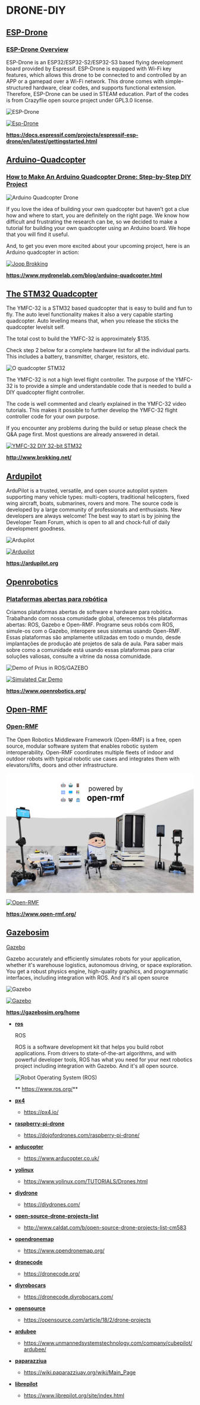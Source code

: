    # DRONE-DIY

   ## [ESP-Drone](https://docs.espressif.com/projects/espressif-esp-drone/en/latest/gettingstarted.html) 

   ### [ESP-Drone Overview](https://github.com/delterio/esp-drone/tree/master)

   ESP-Drone is an ESP32/ESP32-S2/ESP32-S3 based flying development board provided by Espressif. ESP-Drone is equipped with Wi-Fi key features, which allows this drone to be connected to and controlled by an APP or a gamepad over a Wi-Fi     network. This  drone comes with simple-structured hardware, clear codes, and supports functional extension. Therefore, ESP-Drone can be used in STEAM education. Part of the codes is from Crazyflie open source project under  GPL3.0 license.

   ![ESP-Drone](https://github.com/delterio/esp-drone/raw/master/docs/_static/espdrone_s2_v1_2_2.png)

   [![Esp-Drone](https://i.ytimg.com/vi/WSuS1gleYGw/hqdefault.jpg)](https://www.youtube.com/live/WSuS1gleYGw?si=kBh6kfr-Ua6IYsnE)
   
   **https://docs.espressif.com/projects/espressif-esp-drone/en/latest/gettingstarted.html**

   ## [Arduino-Quadcopter](https://www.mydronelab.com/blog/arduino-quadcopter.html)

   ### [How to Make An Arduino Quadcopter Drone: Step-by-Step DIY Project](http://www.brokking.net/)

   ![Arduino Quadcopter Drone](https://www.mydronelab.com/wp-content/uploads/2016/04/Arduino-Quadcopter-DIY-810x608.jpg)

   If you love the idea of building your own quadcopter but haven’t got a clue how and where to start, you are definitely on the right page. We know how difficult and frustrating the research can be, so we decided to make a tutorial for      building your      own quadcopter using an Arduino board. We hope that you will find it useful.

   And, to get you even more excited about your upcoming project, here is an Arduino quadcopter in action:
   
   [![ Joop Brokking ](https://i.ytimg.com/vi/_0TUCWGuIew/hqdefault.jpg)](https://youtu.be/_0TUCWGuIew?si=leBBtcORLviC_kj0)
                        
   **https://www.mydronelab.com/blog/arduino-quadcopter.html**

   ##  [The STM32 Quadcopter](http://www.brokking.net/ymfc-32_main.html)

   The YMFC-32 is a STM32 based quadcopter that is easy to build and fun to fly. The auto level functionality makes it also a very capable starting quadcopter. Auto leveling means that, when you release the sticks the quadcopter levelsit self.

   The total cost to build the YMFC-32 is approximately $135.

   Check step 2 below for a complete hardware list for all the individual parts. This includes a battery, transmitter, charger, resistors, etc. 

   ![O quadcopter STM32](http://www.brokking.net/YMFC-32/YMFC-32_01.jpg)

   The YMFC-32 is not a high level flight controller. The purpose of the YMFC-32 is to provide a simple and understandable code that is needed to build a DIY quadcopter flight controller.

   The code is well commented and clearly explained in the YMFC-32 video tutorials. This makes it possible to further develop the YMFC-32 flight controller code for your own purpose.

   If you encounter any problems during the build or setup please check the Q&A page first. Most questions are already answered in detail. 

   [![YMFC-32 DIY 32-bit STM32](https://i.ytimg.com/vi/WN1fruLsoCE/hqdefault.jpg)](https://youtu.be/WN1fruLsoCE?si=on8DYj3G0O8ux0jH) 
  
   **http://www.brokking.net/**

   ## [Ardupilot](https://ardupilot.org) 

   ArduPilot is a trusted, versatile, and open source autopilot system supporting many vehicle types: multi-copters, traditional helicopters, fixed wing aircraft, boats, submarines, rovers and more. The source code is developed by a large community of professionals and enthusiasts. New developers are always welcome! The best way to start is by joining the Developer Team Forum, which is open to all and chock-full of daily development goodness. 
  
   ![Ardupilot](https://ardupilot.org/ardupilot/_images/home_ardupilot.jpg)

   [![Ardupilot](https://i.ytimg.com/vi/4pkSnBqA_m4/hqdefault.jpg)](https://youtu.be/4pkSnBqA_m4?si=U8pNTQ_6nbp-jo98)

   **https://ardupilot.org**

   ## [Openrobotics](https://www.openrobotics.org/)

   ### [Plataformas abertas para robótica](https://github.com/osrf/)

   Criamos plataformas abertas de software e hardware para robótica. Trabalhando com nossa comunidade global, oferecemos três plataformas abertas: ROS, Gazebo e Open-RMF. Programe seus robôs com ROS, simule-os com o Gazebo, interopere        seus sistemas usando Open-RMF. Essas plataformas são amplamente utilizadas em todo o mundo, desde implantações de produção até projetos de sala de aula. Para saber mais sobre como a comunidade está usando essas plataformas para criar      soluções valiosas, consulte a vitrine da nossa comunidade.

   ![Demo of Prius in ROS/GAZEBO](https://camo.githubusercontent.com/d2b61ca43ca63761d19a3ca5eacc8bf51a8e89034ac6bb20352738e14af69560/68747470733a2f2f7777772e6f7372666f756e646174696f6e2e6f72672f776f72647072657373322f77702d636f6e74656e742f75706c6f6164732f323031372f30362f70726975735f726f756e6461626f75745f657869742e706e67)

   
   [![Simulated Car Demo](https://i.ytimg.com/vi/Hqur3fG99Ug/hqdefault.jpg)](https://youtu.be/Hqur3fG99Ug?si=4OJMnjGU2Q2AFT48)

   **https://www.openrobotics.org/**

   ## [Open-RMF](https://www.open-rmf.org/)

   
   ### [Open-RMF](https://github.com/open-rmf)

   The Open Robotics Middleware Framework (Open-RMF) is a free, open source, modular software system that enables robotic system interoperability. Open-RMF coordinates multiple fleets of indoor and outdoor robots with typical robotic use cases and        integrates them with elevators/lifts, doors and other infrastructure.

   ![Open-RMF](https://github.com/open-rmf/rmf/blob/main/media/rmf_banner.png)

   [![Open-RMF](https://i.ytimg.com/vi/phn-shg_dHk/hqdefault.jpg)](https://youtu.be/phn-shg_dHk?si=Oh9jlCWNe0CxcnRP)

   **https://www.open-rmf.org/**

   ## [Gazebosim](https://gazebosim.org/home)

   [Gazebo](https://github.com/gazebosim)

   Gazebo accurately and efficiently simulates robots for your application, whether it's warehouse logistics, autonomous driving, or space exploration. You get a robust physics engine, high-quality graphics, and programmatic interfaces, including         integration with ROS. And it's all open source   

   ![Gazebo](https://camo.githubusercontent.com/a553fd2070396d03793f29e647317f5d62ced12a2110fb8883c6cebc9c925d6d/68747470733a2f2f67617a65626f73696d2e6f72672f6173736574732f696d616765732f67616c6c6572792f67616c6c6572795f302e706e67)

   [![Gazebo](https://i.ytimg.com/vi/laWn7_cj434/hqdefault.jpg)](https://youtu.be/laWn7_cj434?si=fnQ_qeTW1lgsCl8A)

   **https://gazebosim.org/home**

- **[ros](https://www.ros.org/)**

   ROS

   ROS is a software development kit that helps you build robot applications. From drivers to state-of-the-art algorithms, and with powerful developer tools, ROS has what you need for your next robotics project including integration with Gazebo. And      it's all open source.

   ![Robot Operating System (ROS)](https://ros.org/imgs/JazzyNoBG.png)

   ** https://www.ros.org/**

- **[px4](https://px4.io/)** 
    - https://px4.io/

- **[raspberry-pi-drone](https://dojofordrones.com/raspberry-pi-drone/)** 
    - https://dojofordrones.com/raspberry-pi-drone/

- **[arducopter](https://www.arducopter.co.uk/)** 
    - https://www.arducopter.co.uk/

- **[yolinux](https://www.yolinux.com/TUTORIALS/Drones.html)** 
    - https://www.yolinux.com/TUTORIALS/Drones.html

- **[diydrone](https://diydrones.com/)** 
    - https://diydrones.com/

- **[open-source-drone-projects-list](http://www.caldat.com/b/open-source-drone-projects-list-cm583)** 
    - http://www.caldat.com/b/open-source-drone-projects-list-cm583

- **[opendronemap](https://www.opendronemap.org/)** 
    - https://www.opendronemap.org/

- **[dronecode](https://dronecode.org/)** 
    - https://dronecode.org/

- **[diyrobocars](https://dronecode.diyrobocars.com/)** 
    - https://dronecode.diyrobocars.com/

- **[opensource](https://opensource.com/article/18/2/drone-projects)** 
    - https://opensource.com/article/18/2/drone-projects

- **[ardubee](https://www.unmannedsystemstechnology.com/company/cubepilot/ardubee/)** 
    - https://www.unmannedsystemstechnology.com/company/cubepilot/ardubee/

- **[paparazziua](https://wiki.paparazziuav.org/wiki/Main_Page)**
    - https://wiki.paparazziuav.org/wiki/Main_Page
    
- **[librepilot](https://www.librepilot.org/site/index.html)**
    -  https://www.librepilot.org/site/index.html

      
